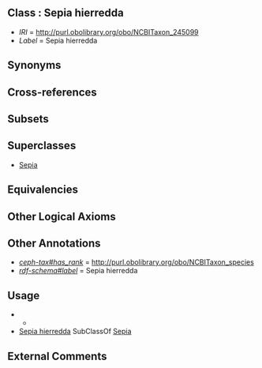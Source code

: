
## Class : Sepia hierredda

 * *IRI* = http://purl.obolibrary.org/obo/NCBITaxon_245099
 * *Label* = Sepia hierredda

## Synonyms


## Cross-references


## Subsets


## Superclasses

 * [Sepia](../../NCBITaxon/09/NCBITaxon_6609.md)

## Equivalencies


## Other Logical Axioms


## Other Annotations

 * *[ceph-tax#has_rank](../../ceph-tax#has/nk/ceph-tax#has_rank.md)* = http://purl.obolibrary.org/obo/NCBITaxon_species
 * *[rdf-schema#label](../../el/rdf-schema#label.md)* = Sepia hierredda

## Usage

 * -
 * [Sepia hierredda](../../NCBITaxon/99/NCBITaxon_245099.md) SubClassOf [Sepia](../../NCBITaxon/09/NCBITaxon_6609.md)

## External Comments

